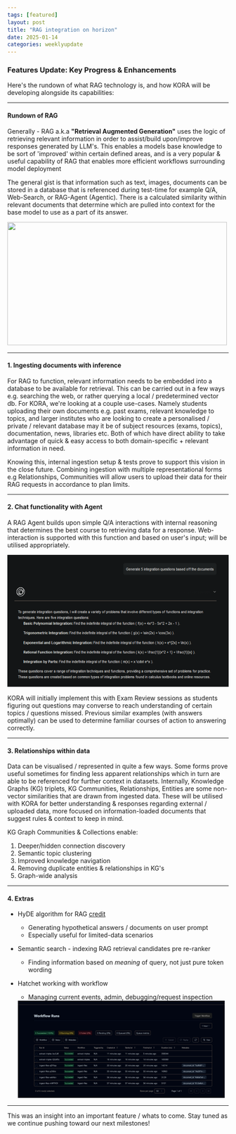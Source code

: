 ```yaml
---
tags: [featured]
layout: post  
title: "RAG integration on horizon"  
date: 2025-01-14  
categories: weeklyupdate  
---
```


### Features Update: Key Progress & Enhancements  

Here's the rundown of what RAG technology is, and how KORA will be developing alongside its capabilities:

---

#### **Rundown of RAG**  
Generally - RAG a.k.a **"Retrieval Augmented Generation"** uses the logic of retrieving relevant information in order to assist/build upon/improve responses generated by LLM's. 
This enables a models base knowledge to be sort of 'improved' within certain defined areas, and is a very popular & useful capability of RAG that enables more efficient workflows surrounding model deployment

The general gist is that information such as text, images, documents can be stored in a database that is referenced during test-time for example Q/A, Web-Search, or RAG-Agent (Agentic). There is a calculated similarity within relevant documents that determine which are pulled into context for the base model to use as a part of its answer.

<img src="rag_pipel.png" width="500" height="280"> 

---

#### **1. Ingesting documents with inference**  
For RAG to function, relevant information needs to be embedded into a database to be available for retrieval. This can be carried out in a few ways e.g. searching the web, or rather querying a local / predetermined vector db. For KORA, we're looking at a couple use-cases. Namely students uploading their own documents e.g. past exams, relevant knowledge to topics, and larger institutes who are looking to create a personalised / private / relevant database may it be of subject resources (exams, topics), documentation, news, libraries etc. Both of which have direct ability to take advantage of quick & easy access to both domain-specific + relevant information in need.


Knowing this, internal ingestion setup & tests prove to support this vision in the close future. Combining ingestion with multiple representational forms e.g Relationships, Communities will allow users to upload their data for their RAG requests in accordance to plan limits.  

---

#### **2. Chat functionality with Agent**  
A RAG Agent builds upon simple Q/A interactions with internal reasoning that determines the best course to retrieving data for a response. Web-interaction is supported with this function and based on user's input; will be utilised appropriately.

<img src="gen_example1.png" width="550" height="300"> 

KORA will initially implement this with Exam Review sessions as students figuring out questions may converse to reach understanding of certain topics / questions missed. Previous similar examples (with answers optimally) can be used to determine familiar courses of action to answering correctly.


---

#### **3. Relationships within data**  
Data can be visualised / represented in quite a few ways. Some forms prove useful sometimes for finding less apparent relationships which in turn are able to be referenced for further context in datasets. Internally, Knowledge Graphs (KG) triplets, KG Communities, Relationships, Entities are some non-vector similarities that are drawn from ingested data. These will be utilised with KORA for better understanding & responses regarding external / uploaded data, more focused on information-loaded documents that suggest rules & context to keep in mind. 

KG Graph Communities & Collections enable:
1. Deeper/hidden connection discovery
2. Semantic topic clustering
3. Improved knowledge navigation
4. Removing duplicate entities & relationships in KG's
5. Graph-wide analysis

---

#### **4. Extras**  

* HyDE algorithm for RAG  [credit](https://r2r-docs.sciphi.ai/documentation/advanced-rag)
  * Generating hypothetical answers / documents on user prompt
  * Especially useful for limited-data scenarios 

* Semantic search - indexing RAG retrieval candidates pre re-ranker
  * Finding information based on *meaning* of query, not just pure token wording

* Hatchet working with workflow
  * Managing current events, admin, debugging/request inspection
  <img src="hatchet_runs.png" width="471" height="221"> 
---

This was an insight into an important feature / whats to come. Stay tuned as we continue pushing toward our next milestones! 

